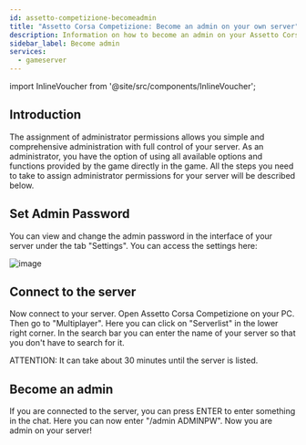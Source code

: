 ```yaml
---
id: assetto-competizione-becomeadmin
title: "Assetto Corsa Competizione: Become an admin on your own server"
description: Information on how to become an admin on your Assetto Corsa Competizione server from ZAP-Hosting - ZAP-Hosting.com documentation
sidebar_label: Become admin
services:
  - gameserver
---
```


import InlineVoucher from '@site/src/components/InlineVoucher';

## Introduction
The assignment of administrator permissions allows you simple and comprehensive administration with full control of your server. As an administrator, you have the option of using all available options and functions provided by the game directly in the game. All the steps you need to take to assign administrator permissions for your server will be described below. 
<InlineVoucher />

## Set Admin Password 
You can view and change the admin password in the interface of your server under the tab "Settings".
You can access the settings here:

![image](https://user-images.githubusercontent.com/26007280/189937516-b38826ba-ba10-43d4-a3f6-b54983c81496.png)

<InlineVoucher />

## Connect to the server
Now connect to your server.
Open Assetto Corsa Competizione on your PC.
Then go to "Multiplayer".
Here you can click on "Serverlist" in the lower right corner.
In the search bar you can enter the name of your server so that you don't have to search for it.

ATTENTION: It can take about 30 minutes until the server is listed.

## Become an admin
If you are connected to the server, you can press ENTER to enter something in the chat.
Here you can now enter "/admin ADMINPW".
Now you are admin on your server! 
